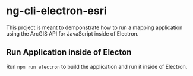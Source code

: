 # ng-cli-electron-esri

This project is meant to demponstrate how to run a mapping application using the ArcGIS API for JavaScript inside of Electron.

## Run Application inside of Electon

Run `npm run electron` to build the application and run it inside of Electron.